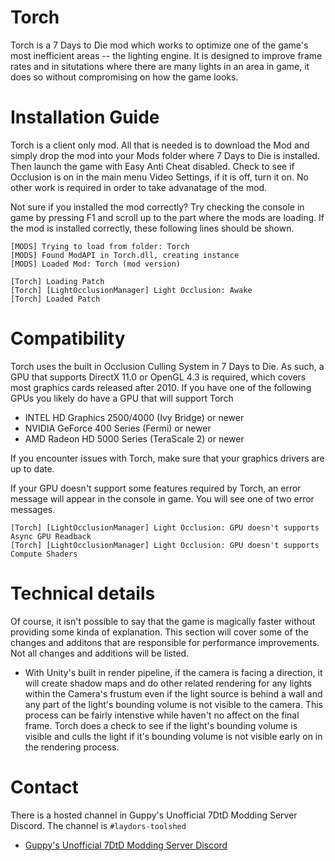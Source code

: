 # Torch

Torch is a 7 Days to Die mod which works to optimize one of the game's most inefficient areas -- the lighting engine. It is designed to improve frame rates and in situtations where there are many lights in an area in game, it does so without compromising on how the game looks.

# Installation Guide

Torch is a client only mod. All that is needed is to download the Mod and simply drop the mod into your Mods folder where 7 Days to Die is installed. Then launch the game with Easy Anti Cheat disabled. Check to see if Occlusion is on in the main menu Video Settings, if it is off, turn it on. No other work is required in order to take advanatage of the mod.

Not sure if you installed the mod correctly? Try checking the console in game by pressing F1 and scroll up to the part where the mods are loading. If the mod is installed correctly, these following lines should be shown.

```Text
[MODS] Trying to load from folder: Torch
[MODS] Found ModAPI in Torch.dll, creating instance
[MODS] Loaded Mod: Torch (mod version)

[Torch] Loading Patch
[Torch] [LightOcclusionManager] Light Occlusion: Awake
[Torch] Loaded Patch
```

# Compatibility

Torch uses the built in Occlusion Culling System in 7 Days to Die. As such, a GPU that supports DirectX 11.0 or OpenGL 4.3 is required, which covers most graphics cards released after 2010. If you have one of the following GPUs you likely do have a GPU that will support Torch

* INTEL HD Graphics 2500/4000 (Ivy Bridge) or newer
* NVIDIA GeForce 400 Series (Fermi) or newer
* AMD Radeon HD 5000 Series (TeraScale 2) or newer

If you encounter issues with Torch, make sure that your graphics drivers are up to date.

If your GPU doesn't support some features required by Torch, an error message will appear in the console in game. You will see one of two error messages.

```Text
[Torch] [LightOcclusionManager] Light Occlusion: GPU doesn't supports Async GPU Readback
[Torch] [LightOcclusionManager] Light Occlusion: GPU doesn't supports Compute Shaders
```

# Technical details

Of course, it isn't possible to say that the game is magically faster without providing some kinda of explanation. This section will cover some of the changes and additons that are responsible for performance improvements. Not all changes and additions will be listed.

* With Unity's built in render pipeline, if the camera is facing a direction, it will create shadow maps and do other related rendering for any lights within the Camera's frustum even if the light source is behind a wall and any part of the light's bounding volume is not visible to the camera. This process can be fairly intenstive while haven't no affect on the final frame. Torch does a check to see if the light's bounding volume is visible and culls the light if it's bounding volume is not visible early on in the rendering process. 

# Contact
There is a hosted channel in Guppy's Unofficial 7DtD Modding Server Discord. The channel is `#laydors-toolshed`

* [Guppy's Unofficial 7DtD Modding Server Discord](https://discord.gg/mQpvj95rvW)
